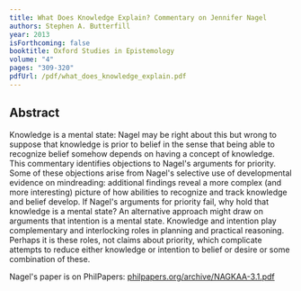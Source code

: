 ```yaml
---
title: What Does Knowledge Explain? Commentary on Jennifer Nagel
authors: Stephen A. Butterfill
year: 2013
isForthcoming: false
booktitle: Oxford Studies in Epistemology
volume: "4"
pages: "309-320"
pdfUrl: /pdf/what_does_knowledge_explain.pdf
---
```


## Abstract

Knowledge is a mental state: Nagel may be right about this  but wrong to suppose that knowledge is prior to belief in the sense that being able to recognize belief somehow depends on having a concept of knowledge.  This commentary identifies objections  to Nagel's arguments for priority.  Some of these objections arise from Nagel's selective use of developmental evidence on mindreading: additional findings reveal a more complex (and more interesting) picture of how abilities to recognize and track knowledge and belief develop.  If Nagel's arguments for priority fail, why hold that knowledge is a mental state?  An alternative approach might draw on arguments that intention is a mental state.  Knowledge and intention play complementary and interlocking roles in planning and practical reasoning.  Perhaps it is these roles, not claims about priority, which complicate attempts to reduce either knowledge or intention to belief or desire or some combination of these.


<p>Nagel's paper is on PhilPapers: <a href="http://philpapers.org/archive/NAGKAA-3.1.pdf">philpapers.org/archive/NAGKAA-3.1.pdf</a></p>